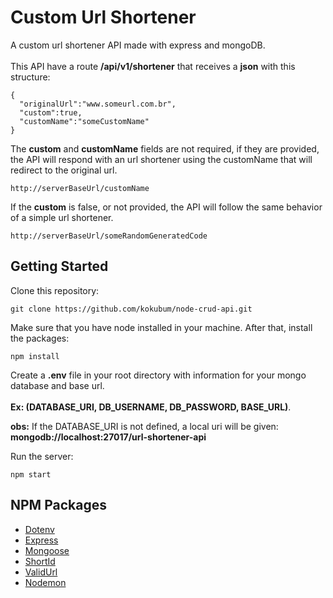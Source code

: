 # Custom Url Shortener
A custom url shortener API made with express and mongoDB.
<br>
<br>
This API have a route **/api/v1/shortener** that receives a **json** with this structure:
```
{
  "originalUrl":"www.someurl.com.br",
  "custom":true,
  "customName":"someCustomName"
}
```
The **custom** and **customName** fields are not required, if they are provided, the API will respond with an url shortener using the customName that will redirect to the original url.
```
http://serverBaseUrl/customName
```
If the **custom** is false, or not provided, the API will follow the same behavior of a simple url shortener.
```
http://serverBaseUrl/someRandomGeneratedCode
```
## Getting Started

Clone this repository:
```
git clone https://github.com/kokubum/node-crud-api.git
```
Make sure that you have node installed in your machine. After that, install the packages:
```
npm install
```
Create a **.env** file in your root directory with information for your mongo database and base url.<br><br>
**Ex: (DATABASE_URI, DB_USERNAME, DB_PASSWORD, BASE_URL)**.

**obs:** If the DATABASE_URI is not defined, a local uri will be given: **mongodb://localhost:27017/url-shortener-api**<br>

Run the server:
```
npm start
```

## NPM Packages
* [Dotenv](https://www.npmjs.com/package/dotenv)
* [Express](https://www.npmjs.com/package/express)
* [Mongoose](https://www.npmjs.com/package/mongoose)
* [ShortId](https://www.npmjs.com/package/shortid)
* [ValidUrl](https://www.npmjs.com/package/valid-url)
* [Nodemon](https://www.npmjs.com/package/nodemon)
